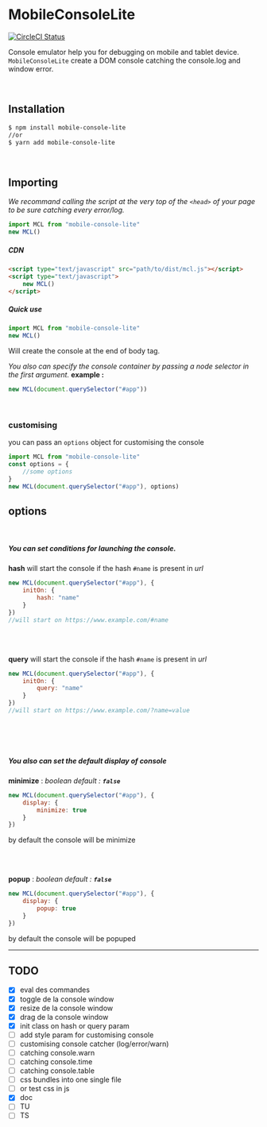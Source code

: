 # MobileConsoleLite
[![CircleCI Status](https://circleci.com/gh/Julien-Amblard/mobileConsoleLite.svg?style=shield&circle-token=:circle-token)](https://circleci.com/gh/Julien-Amblard/mobileConsoleLite)

Console emulator help you for debugging on mobile and tablet device.
`MobileConsoleLite` create a DOM console catching the console.log and window error.

<br />

## Installation

```bash
$ npm install mobile-console-lite
//or
$ yarn add mobile-console-lite
```
<br/>

## Importing
*We recommand calling the script at the very top of the `<head>` of your page to be sure catching every error/log.*
<br/>
```js
import MCL from "mobile-console-lite"
new MCL()
```
##### CDN
```html
<script type="text/javascript" src="path/to/dist/mcl.js"></script>
<script type="text/javascript">
	new MCL()
</script>

```







##### Quick use
```js
import MCL from "mobile-console-lite"
new MCL()
```
Will create the console at the end of body tag.
  
*You also can specify the console container by passing a node selector in the first argument.*
**example :**
```js
new MCL(document.querySelector("#app"))
```
<br />


### customising
you can pass an `options` object for customising the console
```js
import MCL from "mobile-console-lite"
const options = {
	//some options
}
new MCL(document.querySelector("#app"), options)
```
## options
<br />

##### You can set conditions for launching the console.

**hash**
will start the console if the hash `#name` is present in *url*
```js
new MCL(document.querySelector("#app"), {
	initOn: {
		hash: "name"
	}
})
//will start on https://www.example.com/#name
```

<br />
<br />

**query**
will start the console if the hash `#name` is present in *url*
```js
new MCL(document.querySelector("#app"), {
	initOn: {
		query: "name"
	}
})
//will start on https://www.example.com/?name=value
```
<br />
<br />
<br />

##### You also can set the default display of console


**minimize** : *boolean*
*default : **`false`***

```js
new MCL(document.querySelector("#app"), {
	display: {
		minimize: true
	}
})
```
by default the console will be minimize

<br />
<br />

**popup** : *boolean*
*default : **`false`***

```js
new MCL(document.querySelector("#app"), {
	display: {
		popup: true
	}
})
```

by default the console will be popuped













---



## TODO
- [x] eval des commandes
- [x] toggle de la console window
- [x] resize de la console window
- [x] drag de la console window
- [x] init class on hash or query param
- [ ] add style param for customising console
- [ ] customising console catcher (log/error/warn)
- [ ] catching console.warn
- [ ] catching console.time
- [ ] catching console.table
- [ ] css bundles into one single file
- [ ] or test css in js
- [x] doc
- [ ] TU
- [ ] TS
